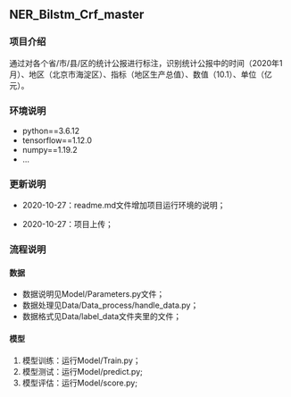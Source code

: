 ## NER_Bilstm_Crf_master

### 项目介绍

​        通过对各个省/市/县/区的统计公报进行标注，识别统计公报中的时间（2020年1月）、地区（北京市海淀区）、指标（地区生产总值）、数值（10.1）、单位（亿元）。

### 环境说明

* python==3.6.12
* tensorflow==1.12.0
* numpy==1.19.2
* ...

### 更新说明

* 2020-10-27：readme.md文件增加项目运行环境的说明；

* 2020-10-27：项目上传；

### 流程说明

#### 数据

* 数据说明见Model/Parameters.py文件；
* 数据处理见Data/Data_process/handle_data.py；
* 数据格式见Data/label_data文件夹里的文件；

#### 模型

1.  模型训练：运行Model/Train.py；
2.  模型测试：运行Model/predict.py;
3.  模型评估：运行Model/score.py;





